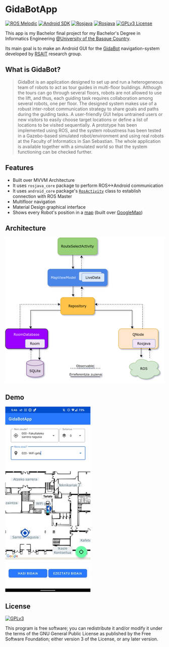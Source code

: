 
# GidaBotApp
[![ROS Melodic](https://img.shields.io/badge/ROS-Melodic-blue)](http://wiki.ros.org/melodic) 
[![Android SDK](https://img.shields.io/badge/Android-SDK%2029-brightgreen)](https://developer.android.com/about/versions/10/highlights)
[![Rosjava](https://img.shields.io/badge/dependency-rosjava__core-red)](https://github.com/rosjava/rosjava_core)
[![Rosjava](https://img.shields.io/badge/dependency-android__core-red)](https://github.com/rosjava/android_core)
[![GPLv3 License](https://img.shields.io/badge/license-GPL%20v3-yellow.svg)](https://opensource.org/licenses/GPL-3.0)


This app is my Bachelor final project for my Bachelor's Degree in Informatics Engineering 
[@University of the Basque Country](https://www.ehu.eus/en/web/informatika-fakultatea).

Its main goal is to make an Android GUI for the [GidaBot](https://link.springer.com/article/10.1007/s11370-019-00285-8)
navigation-system developed by [RSAIT](http://www.sc.ehu.es/ccwrobot/) research group.

## What is GidaBot?
> GidaBot is an application designed to set up and run a heterogeneous team of robots to act as tour guides in multi-floor buildings. Although the tours can go through several floors, robots are not allowed to use the lift, and thus, each guiding task requires collaboration among several robots, one per floor. The designed system makes use of a robust inter-robot communication strategy to share goals and paths during the guiding tasks. A user-friendly GUI helps untrained users or new visitors to easily choose target locations or define a list of locations to be visited sequentially. A prototype has been implemented using ROS, and the system robustness has been tested in a Gazebo-based simulated robot/environment and using real robots at the Faculty of Informatics in San Sebastian. The whole application is available together with a simulated world so that the system functioning can be checked further.


## Features

- Built over MVVM Architecture
- It uses `rosjava_core` package to perform ROS<->Android communication
- It uses `android_core` package's [`RosActivity`](https://rosjava.github.io/android_core/latest/javadoc/org/ros/android/RosActivity.html) class to establish connection with ROS Master
- Multifloor navigation
- Material Design graphical interface
- Shows every Robot's position in a [map](./app/src/main/java/com/github/gidabotapp/view/RouteSelectActivity.java) (built over [GoogleMap](https://developers.google.com/maps/documentation/android-sdk/overview))


## Architecture
[![GidaBotApp architecture](./diagrams/GidaBotApp-Architecture.png)](./diagrams/GidaBotApp-Architecture.pdf)


## Demo
[![Demo](./diagrams/demo.jpg)]()

## License
[![GPLv3](https://www.gnu.org/graphics/gplv3-or-later.png)](https://opensource.org/licenses/GPL-3.0)

This program is free software; you can redistribute it and/or modify it under the terms of the GNU General Public License as published by the Free Software Foundation; either version 3 of the License, or any later version.

  